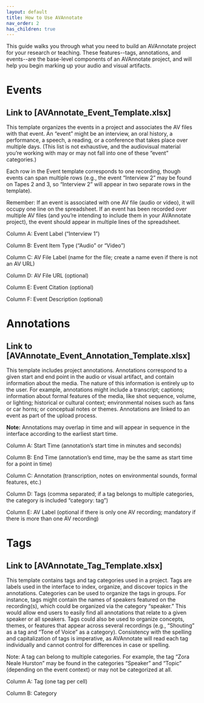 ```yaml
---
layout: default
title: How to Use AVAnnotate
nav_order: 2
has_children: true
---
```


This guide walks you through what you need to build an AVAnnotate project for your research or teaching. These features--tags, annotations, and events--are the base-level components of an AVAnnotate project, and will help you begin marking up your audio and visual artifacts. 

# **Events**
## Link to [AVAnnotate_Event_Template.xlsx]
This template organizes the events in a project and associates the AV files with that event. An “event” might be an interview, an oral history, a performance, a speech, a reading, or a conference that takes place over multiple days. (This list is not exhaustive, and the audiovisual material you’re working with may or may not fall into one of these “event” categories.)   

Each row in the Event template corresponds to one recording, though events can span multiple rows (e.g., the event “Interview 2” may be found on Tapes 2 and 3, so “Interview 2” will appear in two separate rows in the template). 

Remember: 
If an event is associated with one AV file (audio or video), it will occupy one line on the spreadsheet. 
If an event has been recorded over multiple AV files (and you’re intending to include them in your AVAnnotate project), the event should appear in multiple lines of the spreadsheet. 

Column A: Event Label (“Interview 1”)

Column B: Event Item Type (“Audio” or “Video”) 

Column C: AV File Label (name for the file; create a name even if there is not an AV URL)

Column D: AV File URL (optional)

Column E: Event Citation (optional)

Column F: Event Description (optional) 



# **Annotations**
## Link to [AVAnnotate_Event_Annotation_Template.xlsx]
This template includes project annotations. Annotations correspond to a given start and end point in the audio or visual artifact, and contain information about the media. The nature of this information is entirely up to the user. For example, annotations might include a transcript; captions; information about formal features of the media, like shot sequence, volume, or lighting; historical or cultural context; environmental noises such as fans or car horns; or conceptual notes or themes. 
Annotations are linked to an event as part of the upload process. 

**Note:** Annotations may overlap in time and will appear in sequence in the interface according to the earliest start time.

Column A: Start Time (annotation’s start time in minutes and seconds)

Column B: End Time (annotation’s end time, may be the same as start time for a point in time)

Column C: Annotation (transcription, notes on environmental sounds, formal features, etc.)

Column D: Tags (comma separated; if a tag belongs to multiple categories, the category is included “category: tag”)

Column E: AV Label (optional if there is only one AV recording; mandatory if there is more than one AV recording) 

# **Tags** 
## Link to [AVAnnotate_Tag_Template.xlsx]
This template contains tags and tag categories used in a project. Tags are labels used in the interface to index, organize, and discover topics in the annotations. Categories can be used to organize the tags in groups. For instance, tags might contain the names of speakers featured on the recording(s), which could be organized via the category “speaker.” This would allow end users to easily find all annotations that relate to a given speaker or all speakers. 
Tags could also be used to organize concepts, themes, or features that appear across several recordings (e.g., “Shouting” as a tag and “Tone of Voice” as a category). Consistency with the spelling and capitalization of tags is imperative, as AVAnnotate will read each tag individually and cannot control for differences in case or spelling. 

Note: A tag can belong to multiple categories. For example, the tag “Zora Neale Hurston” may be found in the categories “Speaker” and “Topic” (depending on the event context) or may not be categorized at all. 

Column A: Tag (one tag per cell) 

Column B: Category 


